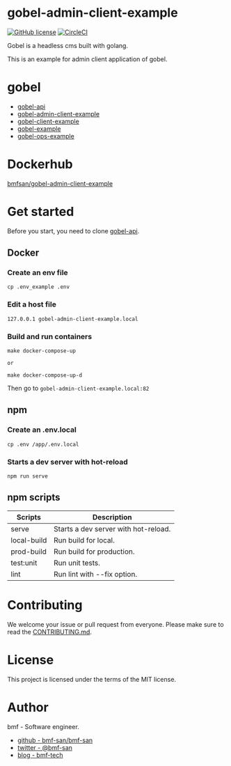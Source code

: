 # gobel-admin-client-example
[![GitHub license](https://img.shields.io/github/license/bmf-san/gobel-admin-client-example)](https://github.com/bmf-san/gobel-admin-client-example/blob/master/LICENSE)
[![CircleCI](https://circleci.com/gh/bmf-san/gobel-admin-client-example.svg?style=svg)](https://circleci.com/gh/bmf-san/gobel-admin-client-example)

Gobel is a headless cms built with golang. 

This is an example for admin client application of gobel.

# gobel
- [gobel-api](https://github.com/bmf-san/gobel-api)
- [gobel-admin-client-example](https://github.com/bmf-san/gobel-admin-client-example)
- [gobel-client-example](https://github.com/bmf-san/gobel-client-example)
- [gobel-example](https://github.com/bmf-san/gobel-example)
- [gobel-ops-example](https://github.com/bmf-san/gobel-ops-example)

# Dockerhub
[bmfsan/gobel-admin-client-example](https://hub.docker.com/r/bmfsan/gobel-admin-client-example)

# Get started
Before you start, you need to clone [gobel-api](https://github.com/bmf-san/gobel-api).

## Docker
### Create an env file
```
cp .env_example .env
```

### Edit a host file
```
127.0.0.1 gobel-admin-client-example.local
```

### Build and run containers
```
make docker-compose-up

or

make docker-compose-up-d
```

Then go to `gobel-admin-client-example.local:82`

## npm
### Create an .env.local
```
cp .env /app/.env.local
```

### Starts a dev server with hot-reload
```
npm run serve
```

## npm scripts
|   Scripts   |             Description              |
| ----------- | ------------------------------------ |
| serve       | Starts a dev server with hot-reload. |
| local-build | Run build for local.                 |
| prod-build  | Run build for production.            |
| test:unit   | Run unit tests.                      |
| lint        | Run lint with --fix option.          |

# Contributing
We welcome your issue or pull request from everyone.
Please make sure to read the [CONTRIBUTING.md](https://github.com/bmf-san/gobel-admin-client-example/.github/CONTRIBUTING.md).

# License
This project is licensed under the terms of the MIT license.

# Author
bmf - Software engineer.

- [github - bmf-san/bmf-san](https://github.com/bmf-san/bmf-san)
- [twitter - @bmf-san](https://twitter.com/bmf_san)
- [blog - bmf-tech](http://bmf-tech.com/)
